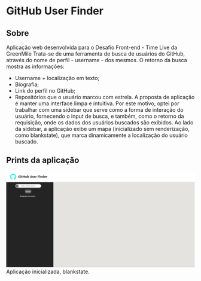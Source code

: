 # GitHub User Finder
## Sobre
Aplicação web desenvolvida para o Desafio Front-end - Time Live da GreenMile
Trata-se de uma ferramenta de busca de usuários do GitHub, através do nome de perfil - username - dos mesmos. 
O retorno da busca mostra as informações:
* Username + localização em texto;
* Biografia;
* Link do perfil no GitHub;
* Repositórios que o usuário marcou com estrela.
A proposta de aplicação é manter uma interface limpa e intuitiva. Por este motivo, optei por trabalhar com uma sidebar que serve como a forma de interação do usuário, fornecendo o input de busca, e também, como o retorno da requisição, onde os dados dos usuários buscados são exibidos.
Ao lado da sidebar, a aplicação exibe um mapa (inicializado sem renderização, como blankstate), que marca dinamicamente a localização do usuário buscado.

## Prints da aplicação
![screenshot](/prints/blankstate.jpg)
Aplicação inicializada, blankstate.
